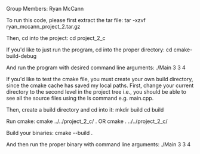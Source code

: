 Group Members: Ryan McCann

To run this code, please first extract the tar file:
tar -xzvf ryan_mccann_project_2.tar.gz

Then, cd into the project:
cd project_2_c

If you'd like to just run the program, cd into the proper directory:
cd cmake-build-debug

And run the program with desired command line arguments:
./Main 3 3 4

If you'd like to test the cmake file, you must create your own build directory, since the cmake cache has saved
my local paths. First, change your current directory to the second level in the project tree i.e., you should
be able to see all the source files using the ls command e.g. main.cpp.

Then, create a build directory and cd into it:
mkdir build
cd build

Run cmake:
cmake ../../project_2_c/ . OR cmake . ../../project_2_c/

Build your binaries:
cmake --build .

And then run the proper binary with command line arguments:
./Main 3 3 4